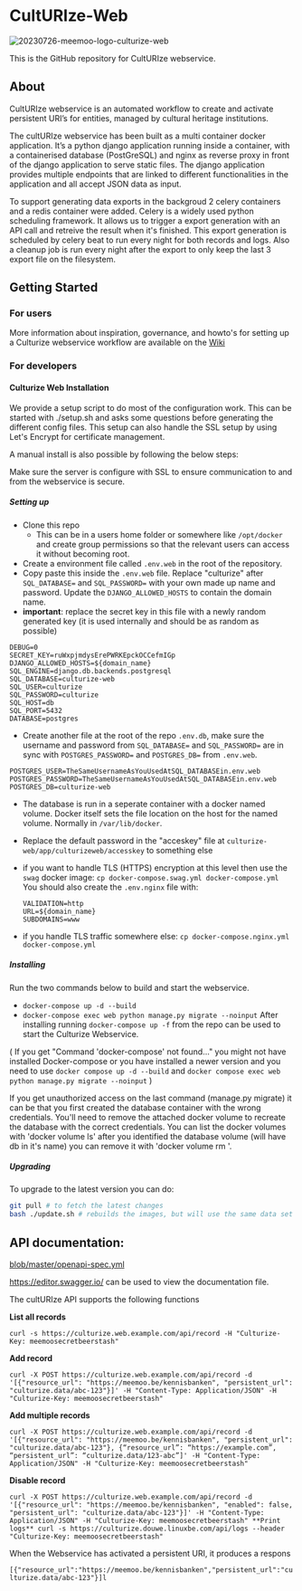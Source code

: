 # CultURIze-Web


![20230726-meemoo-logo-culturize-web](https://github.com/viaacode/culturize-web/assets/14292591/31523e53-1dd4-4647-a6e9-5788eac1c12a)


This is the GitHub repository for CultURIze webservice.

## About

CultURIze webservice is an automated workflow to create and activate persistent URI’s for entities, managed by cultural heritage institutions.

The cultURIze webservice has been built as a multi container docker application. It’s a python django application running inside a container, with a containerised database (PostGreSQL) and nginx as reverse proxy in front of the django application to serve static files. The django application provides multiple endpoints that are linked to different functionalities in the application and all accept JSON data as input.

To support generating data exports in the backgroud 2 celery containers and a redis container were added. Celery is a widely used python scheduling framework. It allows us to trigger a export generation with an API call and retreive the result when it's finished. This export generation is scheduled by celery beat to run every night for both records and logs. Also a cleanup job is run every night after the export to only keep the last 3 export file on the filesystem.


## Getting Started

### For users
More information about inspiration, governance, and howto's for setting up a Culturize webservice workflow are available on the [Wiki](https://github.com/viaacode/culturize-web/wiki)

### For developers

#### Culturize Web Installation 

We provide a setup script to do most of the configuration work. This can be started with ./setup.sh
and asks some questions before generating the different config files. This setup can also handle the
SSL setup by using Let's Encrypt for certificate management.

A manual install is also possible by following the below steps:

Make sure the server is configure with SSL to ensure communication to and from the webservice is secure.

##### Setting up

* Clone this repo
  * This can be in a users home folder or somewhere like `/opt/docker` and create group permissions
    so that the relevant users can access it without becoming root.
* Create a environment file called `.env.web` in the root of the repository.
* Copy paste this inside the `.env.web` file. Replace "culturize" after `SQL_DATABASE=` and `SQL_PASSWORD=` with your own made up name and password. Update the `DJANGO_ALLOWED_HOSTS` to contain the domain name.
* **important**: replace the secret key in this file with a newly random generated key (it is used
  internally and should be as random as possible)
```
DEBUG=0
SECRET_KEY=ruWxpjmdysErePWRKEpckOCCefmIGp
DJANGO_ALLOWED_HOSTS=${domain_name}
SQL_ENGINE=django.db.backends.postgresql
SQL_DATABASE=culturize-web
SQL_USER=culturize
SQL_PASSWORD=culturize
SQL_HOST=db
SQL_PORT=5432
DATABASE=postgres
```
* Create another file at the root of the repo `.env.db`, make sure the username and password from `SQL_DATABASE=` and `SQL_PASSWORD=` are in sync with `POSTGRES_PASSWORD=` and `POSTGRES_DB=` from `.env.web`.
```
POSTGRES_USER=TheSameUsernameAsYouUsedAtSQL_DATABASEin.env.web
POSTGRES_PASSWORD=TheSameUsernameAsYouUsedAtSQL_DATABASEin.env.web
POSTGRES_DB=culturize-web
```
* The database is run in a seperate container with a docker named volume. Docker itself sets the
  file location on the host for the named volume. Normally in `/var/lib/docker`.
* Replace the default password in the "acceskey" file at `culturize-web/app/culturizeweb/accesskey`
  to something else

* if you want to handle TLS (HTTPS) encryption at this level then use the `swag` docker image:
  `cp docker-compose.swag.yml docker-compose.yml`
  You should also create the `.env.nginx` file with:
  ```
  VALIDATION=http
  URL=${domain_name}
  SUBDOMAINS=www
  ```

* if you handle TLS traffic somewhere else:
  `cp docker-compose.nginx.yml docker-compose.yml`


##### Installing

Run the two commands below to build and start the webservice.
* `docker-compose up -d --build`
* `docker-compose exec web python manage.py migrate --noinput`
After installing running `docker-compose up -f` from the repo can be used to start the Culturize Webservice. 

( If you get "Command 'docker-compose' not found..." you might not have installed Docker-compose or you have installed a newer version and you need to use `docker compose up -d --build` and `docker compose exec web python manage.py migrate --noinput` )

If you get unauthorized access on the last command (manage.py migrate) it can be that you first
created the database container with the wrong credentials. You'll need to remove the attached docker
volume to recreate the database with the correct credentials. You can list the docker volumes with
'docker volume ls' after you identified the database volume (will have db in it's name) you can
remove it with 'docker volume rm <volume-name>'.

##### Upgrading

To upgrade to the latest version you can do:
```bash
git pull # to fetch the latest changes
bash ./update.sh # rebuilds the images, but will use the same data set
```



## API documentation:

[blob/master/openapi-spec.yml ](https://github.com/viaacode/culturize-web/blob/master/openapi-spec.yml) 

https://editor.swagger.io/ can be used to view the documentation file. 

The cultURIze API supports the following functions

**List all records**

`curl -s https://culturize.web.example.com/api/record -H
"Culturize-Key: meemoosecretbeerstash"`

**Add record**

`curl -X POST https://culturize.web.example.com/api/record -d
'[{"resource_url": "https://meemoo.be/kennisbanken", "persistent_url":
"culturize.data/abc-123"}]' -H "Content-Type: Application/JSON" -H "Culturize-Key: meemoosecretbeerstash"`

**Add multiple records**

`curl -X POST https://culturize.web.example.com/api/record -d
'[{"resource_url": "https://meemoo.be/kennisbanken", "persistent_url":
"culturize.data/abc-123"}, {“resource_url”: “https://example.com”, “persistent_url”: “culturize.data/123-abc”]' -H "Content-Type: Application/JSON" -H "Culturize-Key: meemoosecretbeerstash"`

**Disable record**

`curl -X POST https://culturize.web.example.com/api/record -d '[{"resource_url": "https://meemoo.be/kennisbanken", "enabled": false, "persistent_url": "culturize.data/abc-123"}]' -H "Content-Type: Application/JSON" -H "Culturize-Key: meemoosecretbeerstash"
**Print logs**
curl -s https://culturize.douwe.linuxbe.com/api/logs --header
"Culturize-Key: meemoosecretbeerstash"`

When the Webservice has activated a persistent URI, it produces a respons

`[{"resource_url":"https://meemoo.be/kennisbanken","persistent_url":"culturize.data/abc-123"}]l`



